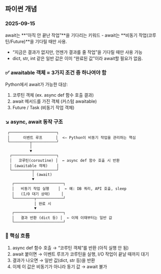 ## 파이썬 개념
### 2025-09-15
await는 **“아직 안 끝난 작업”**을 기다리는 키워드
	- await는 **비동기 작업(코루틴/Future)**을 기다릴 때만 사용.
 - “지금은 결과가 없지만, 언젠가 결과를 줄 작업”을 기다릴 때만 사용 가능
 - dict, str, int 같은 일반 값은 이미 “완료된 값”이라 await할 필요가 없음.

 ### ✅ awaitable 객체 = 3가지 조건 중 하나여야 함

Python에서 await가 가능한 대상:
1. 코루틴 객체 (ex. async def 함수 호출 결과)
2. await 메서드를 가진 객체 (커스텀 awaitable)
3. Future / Task (비동기 작업 객체)
 
### ↘️ async, await 동작 구조
```
 ┌─────────────────────┐
 │      이벤트 루프      │  <— Python이 비동기 작업을 관리하는 핵심
 └─────────┬───────────┘
           │
           ▼
  ┌────────────────────┐
  │   코루틴(coroutine) │  ← async def 함수 호출 시 반환
  │ (awaitable 객체)    │
  └─────────┬──────────┘
            │ (await)
            ▼
   ┌──────────────────────┐
   │   비동기 작업 실행    │  ← 예: DB 쿼리, API 호출, sleep
   │   (I/O 대기 상태)     │
   └─────────┬────────────┘
             │ 완료 시
             ▼
   ┌──────────────────────┐
   │   결과 반환 (dict 등) │  ← 이제 이때부터는 일반 값
   └──────────────────────┘
```
### 🔹 핵심 흐름
1.	async def 함수 호출 → “코루틴 객체”를 반환 (아직 실행 안 됨)
2.	await 붙이면 → 이벤트 루프가 코루틴을 실행, I/O 작업이 끝날 때까지 대기
3.	결과가 나오면 → 일반 값(dict, str 등)을 반환
4.	이제 이 값은 비동기가 아니라 동기 값 → await 불가
